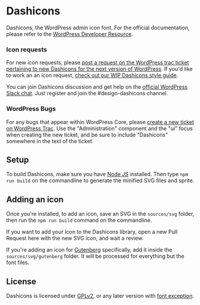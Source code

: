 # Dashicons

Dashicons, the WordPress admin icon font. For the official documentation, please refer to the [WordPress Developer Resource](https://developer.wordpress.org/resource/dashicons/).


### Icon requests

For new icon requests, please [post a request on the WordPress trac ticket pertaining to new Dashicons for the next version of WordPress](https://core.trac.wordpress.org/ticket/41074). If you'd like to work an an icon request, [check out our WIP Dashicons style guide](https://make.wordpress.org/design/dashicons-style-guide/).

You can join Dashicons discussion and get help on the [official WordPress Slack chat](https://make.wordpress.org/chat/). Just register and join the #design-dashicons channel.


### WordPress Bugs

For any bugs that appear within WordPress Core, please [create a new ticket on WordPress Trac](https://core.trac.wordpress.org/newticket). Use the "Administration" component and the "ui" focus when creating the new ticket, and be sure to include "Dashicons" somewhere in the text of the ticket.


## Setup

To build Dashicons, make sure you have <a href="https://nodejs.org">Node JS</a> installed. Then type `npm run build` on the commandline to generate the minified SVG files and sprite.


## Adding an icon

Once you're installed, to add an icon, save an SVG in the `sources/svg` folder, then run the `npm run build` command on the commandline.

If you want to add your icon to the Dashicons library, open a new Pull Request here with the new SVG icon, and wait a review.

If you're adding an icon for [Gutenberg](https://github.com/WordPress/gutenberg/) specifically, add it inside the `sources/svg/gutenberg` folder. It will be processed for everything but the font files.


## License

Dashicons is licensed under [GPLv2](http://www.gnu.org/licenses/gpl-2.0.html), or any later version with [font exception](http://www.gnu.org/licenses/gpl-faq.html#FontException).
